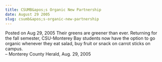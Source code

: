 ```yaml
---
title: CSUMB&apos;s Organic New Partnership
date: August 29 2005
slug: csumb&apos;s-organic-new-partnership
---
```


 



<span class="date">Posted on Aug 29, 2005    </span>
Their greens are greener than ever. Returning for the fall
semester, CSU-Monterey Bay students now have the option to go
organic whenever they eat salad, buy fruit or snack on carrot
sticks on campus.<br>
&#x2013; Monterey County Herald, Aug. 29, 2005<br/></br>




```
